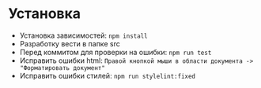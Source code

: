 # Установка
- Установка зависимостей: `npm install`
- Разработку вести в папке src
- Перед коммитом для проверки на ошибки: `npm run test`
- Исправить ошибки html: `Правой кнопкой мыши в области документа -> "Форматировать документ"`
- Исправить ошибки стилей: `npm run stylelint:fixed`
